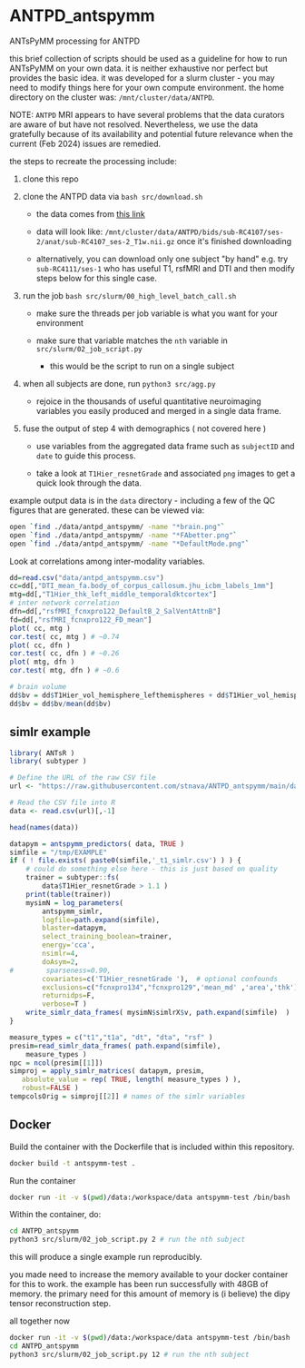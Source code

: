 # ANTPD_antspymm

ANTsPyMM processing for ANTPD

this brief collection of scripts should be used as a guideline for how to 
run ANTsPyMM on your own data. it is neither exhaustive nor perfect but 
provides the basic idea.  it was developed for a slurm cluster - you may 
need to modify things here for your own compute environment. the home 
directory on the cluster was: `/mnt/cluster/data/ANTPD`.

NOTE: `ANTPD` MRI appears to have several problems that the data curators are aware of but have not resolved.  Nevertheless, we use the data gratefully because of its availability and potential future relevance when the current (Feb 2024) issues are remedied.

the steps to recreate the processing include:

1.  clone this repo 

2.  clone the ANTPD data via `bash src/download.sh`

    * the data comes from [this link](https://openneuro.org/datasets/ds001907/versions/3.0.2)

    * data will look like: `/mnt/cluster/data/ANTPD/bids/sub-RC4107/ses-2/anat/sub-RC4107_ses-2_T1w.nii.gz` once it's finished downloading

    * alternatively, you can download only one subject "by hand" e.g. try `sub-RC4111/ses-1` who has useful T1, rsfMRI and DTI and then modify steps below for this single case.

3.  run the job `bash src/slurm/00_high_level_batch_call.sh`

    * make sure the threads per job variable is what you want for your environment 

    * make sure that variable matches the `nth` variable in `src/slurm/02_job_script.py`

        * this would be the script to run on a single subject 

4.  when all subjects are done, run `python3 src/agg.py`

    * rejoice in the thousands of useful quantitative neuroimaging variables you easily produced and merged in a single data frame.

5.  fuse the output of step 4 with demographics ( not covered here )

    * use variables from the aggregated data frame such as `subjectID` and `date` to guide this process.

    * take a look at `T1Hier_resnetGrade` and associated `png` images to get a quick look through the data.

example output data is in the `data` directory - including a few of the QC figures that are generated.  these can be viewed via:

```bash
open `find ./data/antpd_antspymm/ -name "*brain.png"`
open `find ./data/antpd_antspymm/ -name "*FAbetter.png"`
open `find ./data/antpd_antspymm/ -name "*DefaultMode.png"`
```

Look at correlations among inter-modality variables.

```R
dd=read.csv("data/antpd_antspymm.csv")
cc=dd[,"DTI_mean_fa.body_of_corpus_callosum.jhu_icbm_labels_1mm"]
mtg=dd[,"T1Hier_thk_left_middle_temporaldktcortex"]
# inter network correlation
dfn=dd[,"rsfMRI_fcnxpro122_DefaultB_2_SalVentAttnB"]
fd=dd[,"rsfMRI_fcnxpro122_FD_mean"]
plot( cc, mtg )
cor.test( cc, mtg ) # ~0.74
plot( cc, dfn )
cor.test( cc, dfn ) # ~0.26
plot( mtg, dfn )
cor.test( mtg, dfn ) # ~0.6

# brain volume
dd$bv = dd$T1Hier_vol_hemisphere_lefthemispheres + dd$T1Hier_vol_hemisphere_righthemispheres
dd$bv = dd$bv/mean(dd$bv)

```

## simlr example


```r
library( ANTsR )
library( subtyper )

# Define the URL of the raw CSV file
url <- "https://raw.githubusercontent.com/stnava/ANTPD_antspymm/main/data/antpd_antspymm.csv"

# Read the CSV file into R
data <- read.csv(url)[,-1]

head(names(data))

datapym = antspymm_predictors( data, TRUE )
simfile = "/tmp/EXAMPLE"
if ( ! file.exists( paste0(simfile,'_t1_simlr.csv') ) ) {
    # could do something else here - this is just based on quality
    trainer = subtyper::fs(
        data$T1Hier_resnetGrade > 1.1 ) 
    print(table(trainer))
    mysimN = log_parameters(
        antspymm_simlr,
        logfile=path.expand(simfile),
        blaster=datapym,
        select_training_boolean=trainer, 
        energy='cca',
        nsimlr=4,
        doAsym=2,
#        sparseness=0.90,
        covariates=c('T1Hier_resnetGrade '),  # optional confounds
        exclusions=c("fcnxpro134","fcnxpro129",'mean_md' ,'area','thk'),  # filter some variable types out
        returnidps=F,
        verbose=T )
    write_simlr_data_frames( mysimN$simlrX$v, path.expand(simfile)  )
}

measure_types = c("t1","t1a", "dt", "dta", "rsf" ) 
presim=read_simlr_data_frames( path.expand(simfile), 
    measure_types )
npc = ncol(presim[[1]])
simproj = apply_simlr_matrices( datapym, presim,
   absolute_value = rep( TRUE, length( measure_types ) ),
   robust=FALSE )
tempcolsOrig = simproj[[2]] # names of the simlr variables


```



## Docker 

Build the container with the Dockerfile that is included within this repository.

```bash
docker build -t antspymm-test .
```

Run the container

```bash
docker run -it -v $(pwd)/data:/workspace/data antspymm-test /bin/bash
```

Within the container, do:

```bash 
cd ANTPD_antspymm
python3 src/slurm/02_job_script.py 2 # run the nth subject
```

this will produce a single example run reproducibly.

you made need to increase the memory available to your docker container for this to work.  the example has been run successfully with 48GB of memory.  the primary need for this amount of memory is (i believe) the dipy tensor reconstruction step.


all together now

```bash
docker run -it -v $(pwd)/data:/workspace/data antspymm-test /bin/bash
cd ANTPD_antspymm
python3 src/slurm/02_job_script.py 12 # run the nth subject
```
